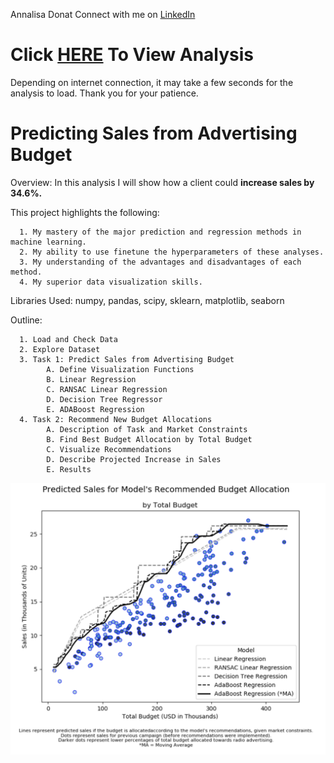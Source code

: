 Annalisa Donat
Connect with me on [LinkedIn](https://www.linkedin.com/in/annalisa-donat-20476a104/)

# Click [HERE](https://github.com/a-donat/Data-Science-Portfolio/blob/master/Predicting%20Sales%20from%20Advertising%20Budget/Predicting_Sales_from_Advertising_Budget.ipynb) To View Analysis

Depending on internet connection, it may take a few seconds for the analysis to load. Thank you for your patience.

# Predicting Sales from Advertising Budget

Overview: In this analysis I will show how a client could <b>increase sales by 34.6%.</b>

This project highlights the following:

      1. My mastery of the major prediction and regression methods in machine learning.
      2. My ability to use finetune the hyperparameters of these analyses. 
      3. My understanding of the advantages and disadvantages of each method.
      4. My superior data visualization skills.
      
Libraries Used: numpy, pandas, scipy, sklearn, matplotlib, seaborn

Outline:

      1. Load and Check Data
      2. Explore Dataset
      3. Task 1: Predict Sales from Advertising Budget
            A. Define Visualization Functions
            B. Linear Regression
            C. RANSAC Linear Regression
            D. Decision Tree Regressor
            E. ADABoost Regression
      4. Task 2: Recommend New Budget Allocations
            A. Description of Task and Market Constraints
            B. Find Best Budget Allocation by Total Budget
            C. Visualize Recommendations
            D. Describe Projected Increase in Sales
            E. Results
            
![Chart_Photo](https://github.com/a-donat/Data-Science-Portfolio/blob/master/Predicting%20Sales%20from%20Advertising%20Budget/model_comparison.jpeg?raw=true)
